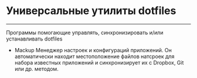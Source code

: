 # Универсальные утилиты dotfiles
---
Программы помогающие управлять, синхронизировать и/или устанавливать dotfiles

- Mackup 
    Менеджер настроек и конфигураций приложений. Он автоматически находит местоположение файлов натсроек для  набора известных приложений и синхронизирует их с Dropbox, Git или др. методом.

